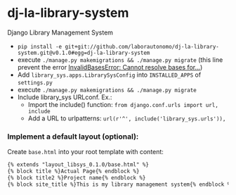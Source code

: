 # dj-la-library-system
Django Library Management System

- `pip install -e git+git://github.com/laborautonomo/dj-la-library-system.git@v0.1.0#egg=dj-la-library-system`
- execute `./manage.py makemigrations && ./manage.py migrate` (this line prevent the error [InvalidBasesError: Cannot resolve bases for...](http://stackoverflow.com/questions/30267237/invalidbaseserror-cannot-resolve-bases-for-modelstate-users-groupproxy))
- Add `library_sys.apps.LibrarySysConfig` into `INSTALLED_APPS` of `settings.py` 
- execute `./manage.py makemigrations && ./manage.py migrate` 
- Include library_sys URLconf. Ex.: 
    - Import the include() function: `from django.conf.urls import url, include` 
    - Add a URL to urlpatterns:  `url(r'^', include('library_sys.urls')),`

### Implement a default layout (optional): 
Create `base.html` into your root template with content:
``` html
{% extends "layout_libsys_0.1.0/base.html" %}
{% block title %}Actual Page{% endblock %}
{% block title2 %}Project name{% endblock %}
{% block site_title %}This is my library management system{% endblock %}
```
